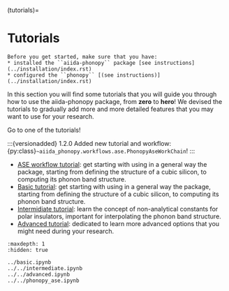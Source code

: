 (tutorials)=
# Tutorials

```{important}
Before you get started, make sure that you have:
* installed the ``aiida-phonopy`` package [see instructions](../installation/index.rst)
* configured the ``phonopy`` [(see instructions)](../installation/index.rst)
```

In this section you will find some tutorials that you will guide you through how to use the aiida-phonopy package, from **zero** to **hero**!
We devised the tutorials to gradually add more and more detailed features that you may want to use for your research.

Go to one of the tutorials!

:::{versionadded} 1.2.0
Added new tutorial and workflow: {py:class}`~aiida_phonopy.workflows.ase.PhonopyAseWorkChain`!
:::

- [ASE workflow tutorial](../phonopy_ase.ipynb): get starting with using in a general way the package, starting from defining the structure of a cubic silicon, to computing its phonon band structure.
- [Basic tutorial](../basic.ipynb): get starting with using in a general way the package, starting from defining the structure of a cubic silicon, to computing its phonon band structure.
- [Intermidiate tutorial](../intermediate.ipynb): learn the concept of non-analytical constants for polar insulators, important for interpolating the phonon band structure.
- [Advanced tutorial](../advanced.ipynb): dedicated to learn more advanced options that you might need during your research.

```{toctree}
:maxdepth: 1
:hidden: true

../basic.ipynb
../../intermediate.ipynb
../../advanced.ipynb
../../phonopy_ase.ipynb
```
